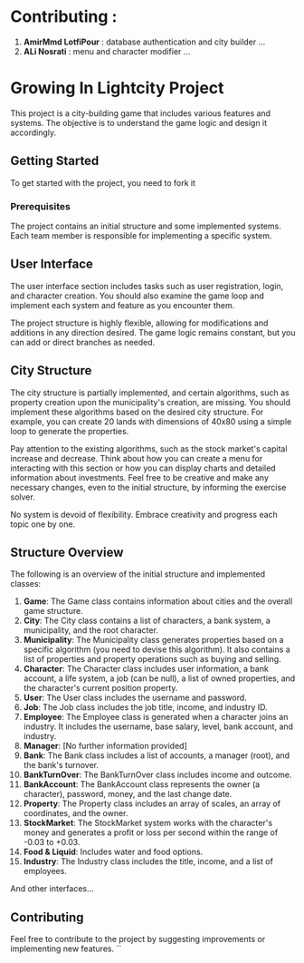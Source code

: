 # Contributing :

1. **AmirMmd LotfiPour** :  database authentication and city builder ...
2. **ALi Nosrati** : menu and character modifier ...

# Growing In Lightcity Project

This project is a city-building game that includes various features and systems. The objective is to understand the game
logic and design it accordingly.

## Getting Started

To get started with the project, you need to fork it

### Prerequisites

The project contains an initial structure and some implemented systems. Each team member is responsible for implementing
a specific system.

## User Interface

The user interface section includes tasks such as user registration, login, and character creation. You should also
examine the game loop and implement each system and feature as you encounter them.

The project structure is highly flexible, allowing for modifications and additions in any direction desired. The game
logic remains constant, but you can add or direct branches as needed.

## City Structure

The city structure is partially implemented, and certain algorithms, such as property creation upon the municipality's
creation, are missing. You should implement these algorithms based on the desired city structure. For example, you can
create 20 lands with dimensions of 40x80 using a simple loop to generate the properties.

Pay attention to the existing algorithms, such as the stock market's capital increase and decrease. Think about how you
can create a menu for interacting with this section or how you can display charts and detailed information about
investments. Feel free to be creative and make any necessary changes, even to the initial structure, by informing the
exercise solver.

No system is devoid of flexibility. Embrace creativity and progress each topic one by one.

## Structure Overview

The following is an overview of the initial structure and implemented classes:

1. **Game**: The Game class contains information about cities and the overall game structure.
2. **City**: The City class contains a list of characters, a bank system, a municipality, and the root character.
3. **Municipality**: The Municipality class generates properties based on a specific algorithm (you need to devise this
   algorithm). It also contains a list of properties and property operations such as buying and selling.
4. **Character**: The Character class includes user information, a bank account, a life system, a job (can be null), a
   list of owned properties, and the character's current position property.
5. **User**: The User class includes the username and password.
6. **Job**: The Job class includes the job title, income, and industry ID.
7. **Employee**: The Employee class is generated when a character joins an industry. It includes the username, base
   salary, level, bank account, and industry.
8. **Manager**: [No further information provided]
9. **Bank**: The Bank class includes a list of accounts, a manager (root), and the bank's turnover.
10. **BankTurnOver**: The BankTurnOver class includes income and outcome.
11. **BankAccount**: The BankAccount class represents the owner (a character), password, money, and the last change
    date.
12. **Property**: The Property class includes an array of scales, an array of coordinates, and the owner.
13. **StockMarket**: The StockMarket system works with the character's money and generates a profit or loss per second
    within the range of -0.03 to +0.03.
14. **Food & Liquid**: Includes water and food options.
15. **Industry**: The Industry class includes the title, income, and a list of employees.

And other interfaces...

## Contributing

Feel free to contribute to the project by suggesting improvements or implementing new features.
``
